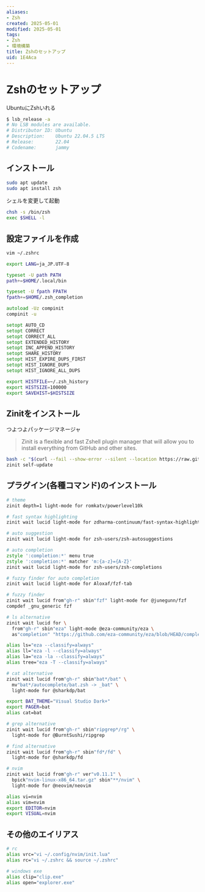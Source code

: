 ```yaml
---
aliases:
- Zsh
created: 2025-05-01
modified: 2025-05-01
tags:
- Zsh
- 環境構築
title: Zshのセットアップ
uid: 1E4Aca
---
```


# Zshのセットアップ

UbuntuにZshいれる

```bash title="bash"
$ lsb_release -a
# No LSB modules are available.
# Distributor ID: Ubuntu
# Description:    Ubuntu 22.04.5 LTS
# Release:        22.04
# Codename:       jammy
```

## インストール

```bash title="bash"
sudo apt update
sudo apt install zsh
```

シェルを変更して起動

```bash title="bash"
chsh -s /bin/zsh
exec $SHELL -l
```

## 設定ファイルを作成

```zsh title="zsh"
vim ~/.zshrc
```

```zsh title="~/.zshrc"
export LANG=ja_JP.UTF-8

typeset -U path PATH
path+=$HOME/.local/bin

typeset -U fpath FPATH
fpath+=$HOME/.zsh_completion

autoload -Uz compinit
compinit -u

setopt AUTO_CD
setopt CORRECT
setopt CORRECT_ALL
setopt EXTENDED_HISTORY
setopt INC_APPEND_HISTORY
setopt SHARE_HISTORY
setopt HIST_EXPIRE_DUPS_FIRST
setopt HIST_IGNORE_DUPS
setopt HIST_IGNORE_ALL_DUPS

export HISTFILE=~/.zsh_history
export HISTSIZE=100000
export SAVEHIST=$HISTSIZE
```

## Zinitをインストール

つよつよパッケージマネージャ

> Zinit is a flexible and fast Zshell plugin manager that will allow you to install everything from GitHub and other sites.

```zsh title="zsh"
bash -c "$(curl --fail --show-error --silent --location https://raw.githubusercontent.com/zdharma-continuum/zinit/HEAD/scripts/install.sh)"
zinit self-update
```

## プラグイン(各種コマンド)のインストール

```zsh title="~/.zshrc"
# theme
zinit depth=1 light-mode for romkatv/powerlevel10k

# fast syntax highlighting
zinit wait lucid light-mode for zdharma-continuum/fast-syntax-highlighting

# auto suggestion
zinit wait lucid light-mode for zsh-users/zsh-autosuggestions

# auto completion
zstyle ':completion:*' menu true
zstyle ':completion:*' matcher 'm:{a-z}={A-Z}'
zinit wait lucid light-mode for zsh-users/zsh-completions

# fuzzy finder for auto completion
zinit wait lucid light-mode for Aloxaf/fzf-tab

# fuzzy finder
zinit wait lucid from"gh-r" sbin"fzf" light-mode for @junegunn/fzf
compdef _gnu_generic fzf

# ls alternative
zinit wait lucid for \
  from"gh-r" sbin"eza" light-mode @eza-community/eza \
  as"completion" "https://github.com/eza-community/eza/blob/HEAD/completions/zsh/_eza"

alias ls="eza --classify=always"
alias ll="eza -l --classify=always"
alias la="eza -la --classify=always"
alias tree="eza -T --classify=always"

# cat alternative
zinit wait lucid from"gh-r" sbin"bat*/bat" \
  mv"bat*/autocomplete/bat.zsh -> _bat" \
  light-mode for @sharkdp/bat

export BAT_THEME="Visual Studio Dark+"
export PAGER=bat
alias cat=bat

# grep alternative
zinit wait lucid from"gh-r" sbin"ripgrep*/rg" \
  light-mode for @BurntSushi/ripgrep

# find alternative
zinit wait lucid from"gh-r" sbin"fd*/fd" \
  light-mode for @sharkdp/fd

# nvim
zinit wait lucid from"gh-r" ver"v0.11.1" \
  bpick"nvim-linux-x86_64.tar.gz" sbin"**/nvim" \
  light-mode for @neovim/neovim

alias vi=nvim
alias vim=nvim
export EDITOR=nvim
export VISUAL=nvim

```

## その他のエイリアス

```zsh title="~/.zshrc"
# rc
alias vrc="vi ~/.config/nvim/init.lua"
alias rc="vi ~/.zshrc && source ~/.zshrc"

# windows exe
alias clip="clip.exe"
alias open="explorer.exe"
```